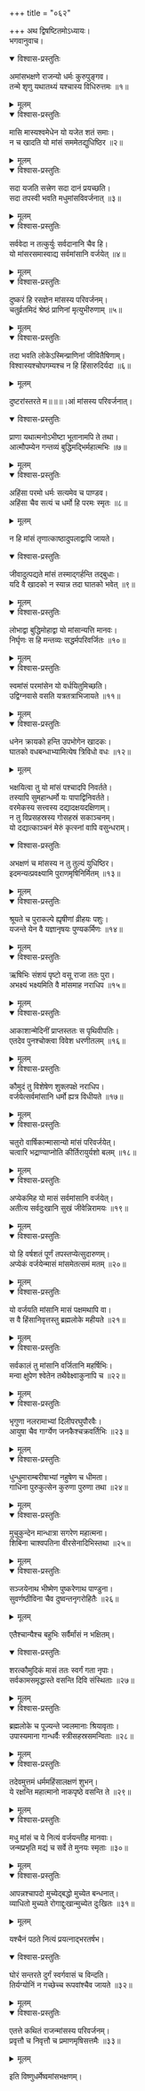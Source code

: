 +++
title = "०६२"

+++
अथ द्विषष्टितमोऽध्यायः।  
भगवानुवाच।  

<details open><summary>विश्वास-प्रस्तुतिः</summary>

अमांसभक्षणे राजन्यो धर्मः कुरुपुङ्गव।  
तन्मे शृणु यथातथ्यं यश्चास्य विधिरुत्तमः ॥१॥
</details>

<details><summary>मूलम्</summary>

अमांसभक्षणे राजन्यो धर्मः कुरुपुङ्गव।  
तन्मे शृणु यथातथ्यं यश्चास्य विधिरुत्तमः ॥१॥
</details>


<details open><summary>विश्वास-प्रस्तुतिः</summary>

मासि मास्यश्वमेधेन यो यजेत शतं समाः।  
न च खादति यो मांसं सममेतद्युधिष्ठिर ॥२॥
</details>

<details><summary>मूलम्</summary>

मासि मास्यश्वमेधेन यो यजेत शतं समाः।  
न च खादति यो मांसं सममेतद्युधिष्ठिर ॥२॥
</details>


<details open><summary>विश्वास-प्रस्तुतिः</summary>

सदा यजति सत्त्रेण सदा दानं प्रयच्छति।  
सदा तपस्वी भवति मधुमांसविवर्जनात् ॥३॥
</details>

<details><summary>मूलम्</summary>

सदा यजति सत्त्रेण सदा दानं प्रयच्छति।  
सदा तपस्वी भवति मधुमांसविवर्जनात् ॥३॥
</details>


<details open><summary>विश्वास-प्रस्तुतिः</summary>

सर्ववेदा न तत्कुर्युः सर्वदानानि चैव हि।  
यो मांसरसमास्वाद्य सर्वमांसानि वर्जयेत् ॥४॥
</details>

<details><summary>मूलम्</summary>

सर्ववेदा न तत्कुर्युः सर्वदानानि चैव हि।  
यो मांसरसमास्वाद्य सर्वमांसानि वर्जयेत् ॥४॥
</details>


<details open><summary>विश्वास-प्रस्तुतिः</summary>

दुष्करं हि रसज्ञेन मांसस्य परिवर्जनम्।  
चतुर्व्रतमिदं श्रेष्ठं प्राणिनां मृत्युभीरुणाम् ॥५॥
</details>

<details><summary>मूलम्</summary>

दुष्करं हि रसज्ञेन मांसस्य परिवर्जनम्।  
चतुर्व्रतमिदं श्रेष्ठं प्राणिनां मृत्युभीरुणाम् ॥५॥
</details>


<details open><summary>विश्वास-प्रस्तुतिः</summary>

तदा भवति लोकेऽस्मिन्प्राणिनां जीवितैषिणाम्।  
विश्वास्यश्चोपगम्यश्च न हि हिंसारुदिर्यदा ॥६॥
</details>

<details><summary>मूलम्</summary>

तदा भवति लोकेऽस्मिन्प्राणिनां जीवितैषिणाम्।  
विश्वास्यश्चोपगम्यश्च न हि हिंसारुदिर्यदा ॥६॥
</details>

दुष्टरांस्तरते म॥॥॥।आं मांसस्य परिवर्जनात्।  

<details open><summary>विश्वास-प्रस्तुतिः</summary>

प्राणा यथात्मनोऽभीष्टा भूतानामपि ते तथा।  
आत्मौपम्येन गन्तव्यं बुद्धिमद्भिर्महात्मभिः ॥७॥
</details>

<details><summary>मूलम्</summary>

प्राणा यथात्मनोऽभीष्टा भूतानामपि ते तथा।  
आत्मौपम्येन गन्तव्यं बुद्धिमद्भिर्महात्मभिः ॥७॥
</details>


<details open><summary>विश्वास-प्रस्तुतिः</summary>

अहिंसा परमो धर्मः सत्यमेव च पाण्डव।  
अहिंसा चैव सत्यं च धर्मो हि परमः स्मृतः ॥८॥
</details>

<details><summary>मूलम्</summary>

अहिंसा परमो धर्मः सत्यमेव च पाण्डव।  
अहिंसा चैव सत्यं च धर्मो हि परमः स्मृतः ॥८॥
</details>

न हि मांसं तृणात्काष्ठादुपलाद्वापि जायते।  

<details open><summary>विश्वास-प्रस्तुतिः</summary>

जीवादुत्पद्यते मांसं तस्माद्गर्हन्ति तद्बुधाः।  
यदि वै खादको न स्यान्न तदा घातको भवेत् ॥९॥
</details>

<details><summary>मूलम्</summary>

जीवादुत्पद्यते मांसं तस्माद्गर्हन्ति तद्बुधाः।  
यदि वै खादको न स्यान्न तदा घातको भवेत् ॥९॥
</details>


<details open><summary>विश्वास-प्रस्तुतिः</summary>

लोभाद्वा बुद्धिमोहाद्वा यो मांसान्यत्ति मानवः।  
निर्घृणः स हि मन्तव्यः सद्धर्मपरिवर्जितः ॥१०॥
</details>

<details><summary>मूलम्</summary>

लोभाद्वा बुद्धिमोहाद्वा यो मांसान्यत्ति मानवः।  
निर्घृणः स हि मन्तव्यः सद्धर्मपरिवर्जितः ॥१०॥
</details>


<details open><summary>विश्वास-प्रस्तुतिः</summary>

स्वमांसं परमांसेन यो वर्धयितुमिच्छति।  
उद्विग्नवासे वसति यत्रतत्राभिजायते ॥११॥
</details>

<details><summary>मूलम्</summary>

स्वमांसं परमांसेन यो वर्धयितुमिच्छति।  
उद्विग्नवासे वसति यत्रतत्राभिजायते ॥११॥
</details>


<details open><summary>विश्वास-प्रस्तुतिः</summary>

धनेन क्रायको हन्ति उपभोगेन खादकः।  
घातको वधबन्धाभ्यामित्येष त्रिविधो वधः ॥१२॥
</details>

<details><summary>मूलम्</summary>

धनेन क्रायको हन्ति उपभोगेन खादकः।  
घातको वधबन्धाभ्यामित्येष त्रिविधो वधः ॥१२॥
</details>

भक्षयित्वा तु यो मांसं पश्चादपि निवर्तते।  
तस्यापि सुमहान्धर्मो यः पापाद्विनिवर्तते।  
वरमेकस्य सत्त्वस्य दद्यादक्षयदक्षिणाम्।  
न तु विप्रसहस्रस्य गोसहस्रं सकाञ्चनम्।  
यो दद्यात्काञ्चनं मेरुं कृत्स्नां वापि वसुन्धराम्।  

<details open><summary>विश्वास-प्रस्तुतिः</summary>

अभक्षणं च मांसस्य न तु तुल्यं युधिष्ठिर।  
इदमन्यत्प्रवक्ष्यामि पुराणमृषिनिर्मितम् ॥१३॥
</details>

<details><summary>मूलम्</summary>

अभक्षणं च मांसस्य न तु तुल्यं युधिष्ठिर।  
इदमन्यत्प्रवक्ष्यामि पुराणमृषिनिर्मितम् ॥१३॥
</details>


<details open><summary>विश्वास-प्रस्तुतिः</summary>

श्रूयते च पुराकल्पे ह्यृषीणां व्रीहयः पशुः।  
यजन्ते येन वै यज्ञानृषयः पुण्यकर्मिणः ॥१४॥
</details>

<details><summary>मूलम्</summary>

श्रूयते च पुराकल्पे ह्यृषीणां व्रीहयः पशुः।  
यजन्ते येन वै यज्ञानृषयः पुण्यकर्मिणः ॥१४॥
</details>


<details open><summary>विश्वास-प्रस्तुतिः</summary>

ऋषिभिः संशयं पृष्टो वसू राजा ततः पुरा।  
अभक्ष्यं भक्ष्यमिति वै मांसमाह नराधिप ॥१५॥
</details>

<details><summary>मूलम्</summary>

ऋषिभिः संशयं पृष्टो वसू राजा ततः पुरा।  
अभक्ष्यं भक्ष्यमिति वै मांसमाह नराधिप ॥१५॥
</details>


<details open><summary>विश्वास-प्रस्तुतिः</summary>

आकाशान्मेदिनीं प्राप्तस्ततः स पृथिवीपतिः।  
एतदेव पुनश्चोक्त्वा विवेश धरणीतलम् ॥१६॥
</details>

<details><summary>मूलम्</summary>

आकाशान्मेदिनीं प्राप्तस्ततः स पृथिवीपतिः।  
एतदेव पुनश्चोक्त्वा विवेश धरणीतलम् ॥१६॥
</details>


<details open><summary>विश्वास-प्रस्तुतिः</summary>

कौमुदं तु विशेषेण शुक्लपक्षे नराधिप।  
वर्जयेत्सर्वमांसानि धर्मो ह्यत्र विधीयते ॥१७॥
</details>

<details><summary>मूलम्</summary>

कौमुदं तु विशेषेण शुक्लपक्षे नराधिप।  
वर्जयेत्सर्वमांसानि धर्मो ह्यत्र विधीयते ॥१७॥
</details>


<details open><summary>विश्वास-प्रस्तुतिः</summary>

चतुरो वार्षिकान्मासान्यो मांसं परिवर्जयेत्।  
चत्वारि भद्राण्याप्नोति कीर्तिरायुर्यशो बलम् ॥१८॥
</details>

<details><summary>मूलम्</summary>

चतुरो वार्षिकान्मासान्यो मांसं परिवर्जयेत्।  
चत्वारि भद्राण्याप्नोति कीर्तिरायुर्यशो बलम् ॥१८॥
</details>


<details open><summary>विश्वास-प्रस्तुतिः</summary>

अप्येकमिह यो मासं सर्वमांसानि वर्जयेत्।  
अतीत्य सर्वदुःखानि सुखं जीवेन्निरामयः ॥१९॥
</details>

<details><summary>मूलम्</summary>

अप्येकमिह यो मासं सर्वमांसानि वर्जयेत्।  
अतीत्य सर्वदुःखानि सुखं जीवेन्निरामयः ॥१९॥
</details>


<details open><summary>विश्वास-प्रस्तुतिः</summary>

यो हि वर्षशतं पूर्णं तपस्तप्येत्सुदारुणम्।  
अप्येकं वर्जयेन्मासं मांसमेतत्समं मतम् ॥२०॥
</details>

<details><summary>मूलम्</summary>

यो हि वर्षशतं पूर्णं तपस्तप्येत्सुदारुणम्।  
अप्येकं वर्जयेन्मासं मांसमेतत्समं मतम् ॥२०॥
</details>


<details open><summary>विश्वास-प्रस्तुतिः</summary>

यो वर्जयति मांसानि मासं पक्षमथापि वा।  
स वै हिंसानिवृत्तस्तु ब्रह्मलोके महीयते ॥२१॥
</details>

<details><summary>मूलम्</summary>

यो वर्जयति मांसानि मासं पक्षमथापि वा।  
स वै हिंसानिवृत्तस्तु ब्रह्मलोके महीयते ॥२१॥
</details>


<details open><summary>विश्वास-प्रस्तुतिः</summary>

सर्वकालं तु मांसानि वर्जितानि महर्षिभिः।  
मन्वा क्षुपेण श्वेतेन तथैवेक्ष्वाकुनापि च ॥२२॥
</details>

<details><summary>मूलम्</summary>

सर्वकालं तु मांसानि वर्जितानि महर्षिभिः।  
मन्वा क्षुपेण श्वेतेन तथैवेक्ष्वाकुनापि च ॥२२॥
</details>


<details open><summary>विश्वास-प्रस्तुतिः</summary>

भृगुणा नलरामाभ्यां दिलीपरघुपौरवैः।  
आयुषा चैव गार्ग्येण जनकैश्चक्रवर्तिभिः ॥२३॥
</details>

<details><summary>मूलम्</summary>

भृगुणा नलरामाभ्यां दिलीपरघुपौरवैः।  
आयुषा चैव गार्ग्येण जनकैश्चक्रवर्तिभिः ॥२३॥
</details>


<details open><summary>विश्वास-प्रस्तुतिः</summary>

धुन्धुमाराम्बरीषाभ्यां नहुषेण च धीमता।  
गाधिना पुरुकुत्सेन कुरुणा पुरुणा तथा ॥२४॥
</details>

<details><summary>मूलम्</summary>

धुन्धुमाराम्बरीषाभ्यां नहुषेण च धीमता।  
गाधिना पुरुकुत्सेन कुरुणा पुरुणा तथा ॥२४॥
</details>


<details open><summary>विश्वास-प्रस्तुतिः</summary>

मुचुकुन्देन मान्धात्रा सगरेण महात्मना।  
शिबिना चाश्वपतिना वीरसेनादिभिस्तथा ॥२५॥
</details>

<details><summary>मूलम्</summary>

मुचुकुन्देन मान्धात्रा सगरेण महात्मना।  
शिबिना चाश्वपतिना वीरसेनादिभिस्तथा ॥२५॥
</details>


<details open><summary>विश्वास-प्रस्तुतिः</summary>

सञ्जयेनाथ भीष्मेण पुष्करेणाथ पाण्डुना।  
सुवर्णष्ठीविना चैव दुष्वन्तनृगरोहितैः ॥२६॥
</details>

<details><summary>मूलम्</summary>

सञ्जयेनाथ भीष्मेण पुष्करेणाथ पाण्डुना।  
सुवर्णष्ठीविना चैव दुष्वन्तनृगरोहितैः ॥२६॥
</details>

एतैश्चान्यैश्च बहुभिः सर्वैर्मांसं न भक्षितम्।  

<details open><summary>विश्वास-प्रस्तुतिः</summary>

शरत्कौमुदिकं मासं ततः स्वर्गं गता नृपाः।  
सर्वकामसमृद्धास्ते वसन्ति दिवि संस्थिताः ॥२७॥
</details>

<details><summary>मूलम्</summary>

शरत्कौमुदिकं मासं ततः स्वर्गं गता नृपाः।  
सर्वकामसमृद्धास्ते वसन्ति दिवि संस्थिताः ॥२७॥
</details>


<details open><summary>विश्वास-प्रस्तुतिः</summary>

ब्रह्मलोके च पूज्यन्ते ज्वलमानाः श्रियावृताः।  
उपास्यमाना गान्धर्वैः स्त्रीसहस्रसमन्विताः ॥२८॥
</details>

<details><summary>मूलम्</summary>

ब्रह्मलोके च पूज्यन्ते ज्वलमानाः श्रियावृताः।  
उपास्यमाना गान्धर्वैः स्त्रीसहस्रसमन्विताः ॥२८॥
</details>


<details open><summary>विश्वास-प्रस्तुतिः</summary>

तदेवमुत्तमं धर्ममहिंसालक्षणं शुभन्।  
ये रक्षन्ति महात्मानो नाकपृष्ठे वसन्ति ते ॥२९॥
</details>

<details><summary>मूलम्</summary>

तदेवमुत्तमं धर्ममहिंसालक्षणं शुभन्।  
ये रक्षन्ति महात्मानो नाकपृष्ठे वसन्ति ते ॥२९॥
</details>


<details open><summary>विश्वास-प्रस्तुतिः</summary>

मधु मांसं च ये नित्यं वर्जयन्तीह मानवाः।  
जन्मप्रभृति मद्यं च सर्वे ते मुनयः स्मृताः ॥३०॥
</details>

<details><summary>मूलम्</summary>

मधु मांसं च ये नित्यं वर्जयन्तीह मानवाः।  
जन्मप्रभृति मद्यं च सर्वे ते मुनयः स्मृताः ॥३०॥
</details>


<details open><summary>विश्वास-प्रस्तुतिः</summary>

आपन्नश्चापदो मुच्येद्बद्धो मुच्येत बन्धनात्।  
व्याधितो मुच्यते रोगाद्दुःखान्मुच्येत दुःखितः ॥३१॥
</details>

<details><summary>मूलम्</summary>

आपन्नश्चापदो मुच्येद्बद्धो मुच्येत बन्धनात्।  
व्याधितो मुच्यते रोगाद्दुःखान्मुच्येत दुःखितः ॥३१॥
</details>

यश्चैनं पठते नित्यं प्रयत्नाद्भरतर्षभ।  

<details open><summary>विश्वास-प्रस्तुतिः</summary>

घोरं सन्तरते दुर्गं स्वर्गवासं च विन्दति।  
तिर्यग्योनिं न गच्छेच्च रूपवांश्चैव जायते ॥३२॥
</details>

<details><summary>मूलम्</summary>

घोरं सन्तरते दुर्गं स्वर्गवासं च विन्दति।  
तिर्यग्योनिं न गच्छेच्च रूपवांश्चैव जायते ॥३२॥
</details>


<details open><summary>विश्वास-प्रस्तुतिः</summary>

एतत्ते कथितं राजन्मांसस्य परिवर्जनम्।  
प्रवृत्तौ च निवृत्तौ च प्रमाणमृषिसत्तमैः ॥३३॥
</details>

<details><summary>मूलम्</summary>

एतत्ते कथितं राजन्मांसस्य परिवर्जनम्।  
प्रवृत्तौ च निवृत्तौ च प्रमाणमृषिसत्तमैः ॥३३॥
</details>

इति विष्णुधर्मेष्वमांसभक्षणम्।  
